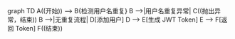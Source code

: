 


graph TD
A((开始)) --> B{检测用户名重复}
B -->|用户名重复异常| C((抛出异常，结束))
B -->|无重复流程| D[添加用户]
D --> E[生成 JWT Token]
E --> F[返回 Token]
F((结束))
